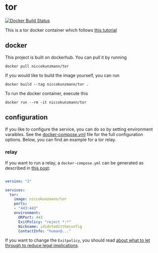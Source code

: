 # tor

[![Docker Build Status](https://img.shields.io/docker/build/niccokunzmann/tor.svg)][builds]

This is a tor docker container which follows [this tutorial][tutorial]

## docker

This project is built on dockerhub.
You can pull it by running

    docker pull niccokunzmann/tor

If you would like to build the image yourself, you can run

    docker build --tag niccokunzmann/tor .

To run the docker container, execute this

    docker run --rm -it niccokunzmann/tor

## configuration

If you like to configure the service, you can do so by setting environment varaibles.
See the [docker-compose.yml][compose] file for the full configuration options.
Below, you can find an example for a tor relay.

### relay

If you want to run a relay, a `docker-compose.yml` can be generated as described
in [this post][relay]:

```yaml

version: "2"

services:
  tor:
    image: niccokunzmann/tor
    ports:
    - "443:443"
    environment:
      ORPort: 443
      ExitPolicy: "reject *:*"
      Nickname: ididntedittheconfig
      ContactInfo: "human@..."

```

If you want to change the `Exitpolicy`, you should read [about what to let through to reduce legal implications][reduced-exit-policy].

<!-- Use absolute links even for project files so that dockerhub can use them. -->

[tutorial]: https://www.torproject.org/docs/debian.html.en#ubuntu
[builds]: https://hub.docker.com/r/niccokunzmann/tor/builds/
[relay]: https://www.torproject.org/docs/tor-doc-relay.html.en
[compose]: https://github.com/niccokunzmann/tor/blob/master/docker-compose.yml
[reduced-exit-policy]: https://trac.torproject.org/projects/tor/wiki/doc/ReducedExitPolicy

